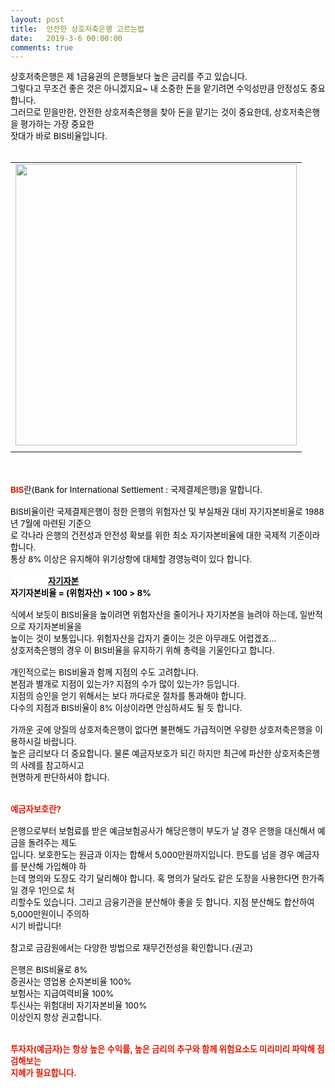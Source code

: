 ```yaml
---
layout: post
title:  안전한 상호저축은행 고르는법
date:   2019-3-6 00:00:00
comments: true
---
```






<p><font color="#000000"><span style="font-size:10pt;">상호저축은행은 제 1금융권의 은행들보다 높은 금리를 주고 있습니다.</span></span><br></span><span style="font-size:10pt;">그렇다고 무조건 좋은 것은 아니겠지요~ 내 소중한 돈을 맡기려면 수익성만큼 안정성도 중요합니다.</span><br><span style="font-size:10pt;">그러므로 믿을만한, 안전한 상호저축은행을 찾아 돈을 맡기는 것이 중요한데,&nbsp;상호저축은행을 평가하는 </span><span style="font-size:10pt;">가장 중요한 <br> 잣대가 바로 BIS비율입니다.</span><br><br><span style="font-size: 10pt;"></span></font></p><font color="#000000"><div><table width="100%"><tbody><tr><td align="middle"><div class="imageblock center" style="text-align: center; clear: both;"><span data-url="https://t1.daumcdn.net/cfile/tistory/18044C034C04D21B10?download" data-lightbox="lightbox"><img width="450" height="325" style="height: auto; cursor: pointer; max-width: 100%;" alt="" src="https://t1.daumcdn.net/cfile/tistory/18044C034C04D21B10" filename="cfile6.uf@18044C034C04D21B10E0BC.jpg" filemime=""></span></div></td></tr><tr><td align="middle">

 

 </td></tr></tbody></table></div><p></p></font><p><font color="#000000"><br><br><span style="font-size: 10pt;"><strong><font color="#e31600"><span style="font-size: 10pt;">BIS</span></font></strong><span style="font-size: 10pt;">란(Bank for International Settlement : 국제결제은행)을 말합니다.<br><br>BIS비율이란 국제결제은행이 정한 은행의 위험자산 및 부실채권 대비 자기자본비율로&nbsp;1988년 7월에 마련된 기준으<br> 로 각나라 은행의 건전성과 안전성 확보를 위한 최소 자기자본비율에 대한 국제적 기준이라 합니다.<br></span></span></font><font color="#000000" style="background-color: rgb(255, 255, 255);"><span style="font-size:9pt;"><span style="font-size: 10pt;"><span style="font-size: 10pt;">통상 8% 이상은 유지해야 위기상항에 대체할 경영능력이 있다 합니다.<br><br><strong>&nbsp;&nbsp;&nbsp;&nbsp;&nbsp;&nbsp;&nbsp;&nbsp;&nbsp;&nbsp;&nbsp;&nbsp;&nbsp;&nbsp;&nbsp;&nbsp;&nbsp;&nbsp;&nbsp;<u>자기자본</u><br> 자기자본비율 = (위험자산) × 100 &gt; 8%<br><br></strong>식에서 보듯이 BIS비율을 높이려면 위험자산을 줄이거나 자기자본을 늘려야 하는데, 일반적으로 자기자본비율을 <br> 높이는 것이 보통입니다. 위험자산을 갑자기 줄이는 것은 아무래도 어렵겠죠...<br>상호저축은행의 경우 이 BIS비율을 유지하기 위해 총력을 기울인다고 합니다.<br><br>개인적으로는 BIS비율과 함께 지점의 수도 고려합니다.<br>본점과 별개로 지점이 있는가? 지점의 수가 많이 있는가? 등입니다.<br>지점의 승인을 얻기 위해서는 보다 까다로운 절차를 통과해야 합니다.<br>다수의 지점과 BIS비율이 8% 이상이라면 안심하셔도 될 듯 합니다.<br><br>가까운 곳에 양질의 상호저축은행이 없다면 불편해도 가급적이면 우량한 상호저축은행을 이용하시길 바랍니다. <br>높은 금리보다 더 중요합니다. 물론 예금자보호가 되긴 하지만 최근에 파산한 상호저축은행의 사례를 참고하시고 <br> 현명하게 판단하셔야 합니다.<br><br><br><strong><font color="#e31600">예금자보호란?</font></strong><br><br>은행으로부터 보험료를 받은 예금보험공사가 해당은행이 부도가 날 경우 은행을 대신해서 예금을 돌려주는 제도<br> 입니다. 보호한도는 원금과 이자는 합해서 5,000만원까지입니다. 한도를 넘을 경우 예금자를 분산해 가입해야 하<br> 는데 명의와 도장도 각기 달리해야 합니다. 혹 명의가 달라도 같은 도장을 사용한다면 한가족일 경우 1인으로 처<br> 리할수도 있습니다. 그리고 금융기관을 분산해야 좋을 듯 합니다. 지점 분산해도 합산하여 5,000만원이니 주의하<br> 시기 바랍니다!<br><br>참고로 금감원에서는 다양한 방법으로 재무건전성을 확인합니다.(권고)<br><br>은행은 BIS비율로 8%<br>증권사는 영업용 순자본비율 100%<br>보험사는 지급여력비율 100%<br>투신사는 위험대비 자기자본비율 100%<br>이상인지 항상 권고합니다.<br><br><br><strong><font color="#e31600">투자자(예금자)는 항상 높은 수익률, 높은 금리의 추구와 함께 위험요소도 미리미리 파악해 점검해보는<br> 지혜가 필요합니다.</font></strong><br></span></font></p>
<p><br></p>